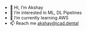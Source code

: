 - 👋 Hi, I’m Akshay
- 👀 I’m interested in ML, DL Pipelines
- 🌱 I’m currently learning AWS
- 📫 Reach me akshay@icad.dental

